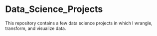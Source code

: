 # Data_Science_Projects
This repository contains a few data science projects in which I wrangle, transform, and visualize data. 
